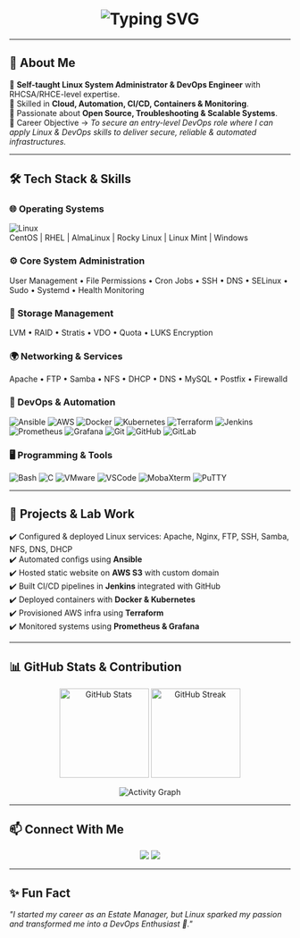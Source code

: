 <!-- README.md for Portfolio Website -->

<h1 align="center">
  <img src="https://readme-typing-svg.herokuapp.com?font=Fira+Code&weight=600&size=28&pause=1000&color=1A73E8&center=true&vCenter=true&width=700&lines=👋+Hi%2C+I'm+Jyotiswaroop+Tripathi;%20Linux+Administrator+%26+DevOps+Engineer;%20Open-Source+Enthusiast;%20Always+Learning+%26+Building" alt="Typing SVG" />
</h1>

---

## 🚀 About Me  
🔹 **Self-taught Linux System Administrator & DevOps Engineer** with RHCSA/RHCE-level expertise.  
🔹 Skilled in **Cloud, Automation, CI/CD, Containers & Monitoring**.  
🔹 Passionate about **Open Source, Troubleshooting & Scalable Systems**.  
🔹 Career Objective → *To secure an entry-level DevOps role where I can apply Linux & DevOps skills to deliver secure, reliable & automated infrastructures.*  

---

## 🛠️ Tech Stack & Skills  

### 🌐 Operating Systems  
![Linux](https://img.shields.io/badge/Linux-FCC624?style=for-the-badge&logo=linux&logoColor=black)  
CentOS | RHEL | AlmaLinux | Rocky Linux | Linux Mint | Windows  

### ⚙️ Core System Administration  
User Management • File Permissions • Cron Jobs • SSH • DNS • SELinux • Sudo • Systemd • Health Monitoring  

### 💾 Storage Management  
LVM • RAID • Stratis • VDO • Quota • LUKS Encryption  

### 🌍 Networking & Services  
Apache • FTP • Samba • NFS • DHCP • DNS • MySQL • Postfix • Firewalld  


### 🐧 DevOps & Automation  
![Ansible](https://img.shields.io/badge/Ansible-EE0000?style=for-the-badge&logo=ansible&logoColor=white) 
![AWS](https://img.shields.io/badge/AWS-232F3E?style=for-the-badge&logo=amazon-aws&logoColor=white) 
![Docker](https://img.shields.io/badge/Docker-2496ED?style=for-the-badge&logo=docker&logoColor=white) 
![Kubernetes](https://img.shields.io/badge/Kubernetes-326CE5?style=for-the-badge&logo=kubernetes&logoColor=white) 
![Terraform](https://img.shields.io/badge/Terraform-844FBA?style=for-the-badge&logo=terraform&logoColor=white) 
![Jenkins](https://img.shields.io/badge/Jenkins-D33833?style=for-the-badge&logo=jenkins&logoColor=white) 
![Prometheus](https://img.shields.io/badge/Prometheus-E6522C?style=for-the-badge&logo=prometheus&logoColor=white) 
![Grafana](https://img.shields.io/badge/Grafana-F46800?style=for-the-badge&logo=grafana&logoColor=white) 
![Git](https://img.shields.io/badge/Git-F05032?style=for-the-badge&logo=git&logoColor=white) 
![GitHub](https://img.shields.io/badge/GitHub-181717?style=for-the-badge&logo=github&logoColor=white) 
![GitLab](https://img.shields.io/badge/GitLab-FC6D26?style=for-the-badge&logo=gitlab&logoColor=white)


### 🖥️ Programming & Tools  
![Bash](https://img.shields.io/badge/Bash_Scripting-4EAA25?style=for-the-badge&logo=gnubash&logoColor=white) 
![C](https://img.shields.io/badge/C-00599C?style=for-the-badge&logo=c&logoColor=white) 
![VMware](https://img.shields.io/badge/VMware-607078?style=for-the-badge&logo=vmware&logoColor=white) 
![VSCode](https://img.shields.io/badge/VS%20Code-007ACC?style=for-the-badge&logo=visualstudiocode&logoColor=white) 
![MobaXterm](https://img.shields.io/badge/MobaXterm-2C2D72?style=for-the-badge&logo=windows-terminal&logoColor=white) 
![PuTTY](https://img.shields.io/badge/PuTTY-35495E?style=for-the-badge&logo=gnometerminal&logoColor=white)


---

## 📌 Projects & Lab Work  
✔️ Configured & deployed Linux services: Apache, Nginx, FTP, SSH, Samba, NFS, DNS, DHCP  
✔️ Automated configs using **Ansible**  
✔️ Hosted static website on **AWS S3** with custom domain  
✔️ Built CI/CD pipelines in **Jenkins** integrated with GitHub  
✔️ Deployed containers with **Docker & Kubernetes**  
✔️ Provisioned AWS infra using **Terraform**  
✔️ Monitored systems using **Prometheus & Grafana**  

---

## 📊 GitHub Stats & Contribution  

<p align="center">
  <img src="https://github-readme-stats.vercel.app/api?username=jyotiswaroop20&show_icons=true&theme=radical" alt="GitHub Stats" height="160px"/>
  <img src="https://github-readme-streak-stats.herokuapp.com/?user=jyotiswaroop20&theme=radical" alt="GitHub Streak" height="160px"/>
</p>

<p align="center">
  <img src="https://github-readme-activity-graph.vercel.app/graph?username=jyotiswaroop20&theme=redical&hide_border=true" alt="Activity Graph"/>
</p>

---

## 📫 Connect With Me  

<p align="center">
  <a href="mailto:Jyotiswaroop.niit1@gmail.com"><img src="https://img.shields.io/badge/Email-D14836?style=for-the-badge&logo=gmail&logoColor=white"/></a>
  <a href="https://www.linkedin.com/in/jyoti-swaroop-mani-tripathi-741980379/"><img src="https://img.shields.io/badge/LinkedIn-0077b5?style=for-the-badge&logo=linkedin&logoColor=white"/></a>
</p>

---

## ✨ Fun Fact  
*"I started my career as an Estate Manager, but Linux sparked my passion and transformed me into a DevOps Enthusiast 🚀."*  
